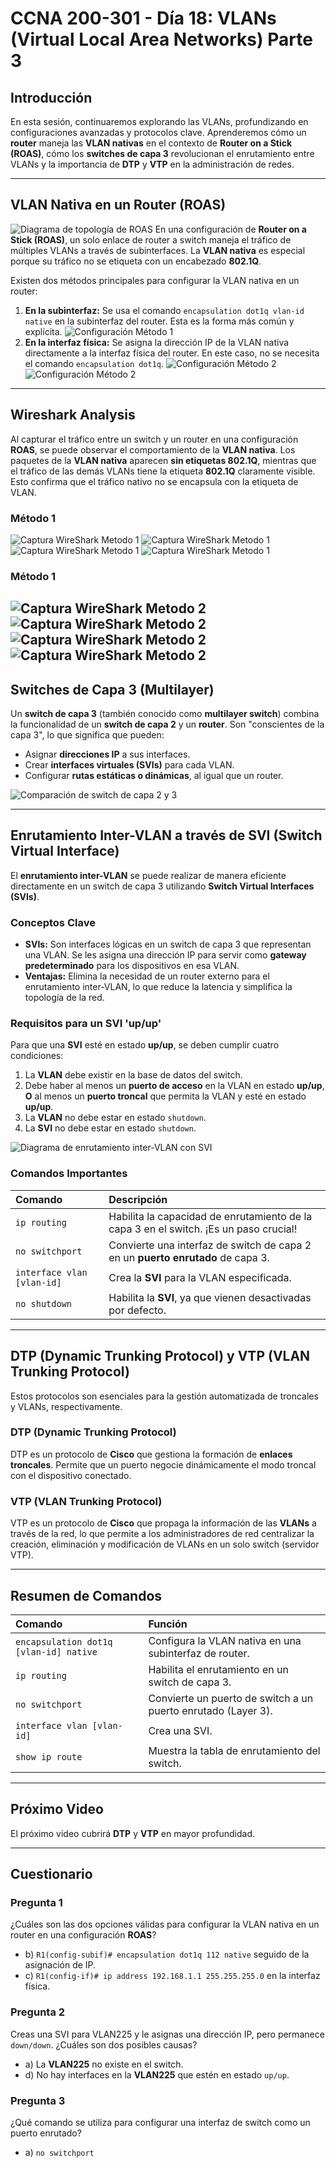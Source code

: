 # CCNA 200-301 - Día 18: VLANs (Virtual Local Area Networks) Parte 3

## Introducción

En esta sesión, continuaremos explorando las VLANs, profundizando en configuraciones avanzadas y protocolos clave. Aprenderemos cómo un **router** maneja las **VLAN nativas** en el contexto de **Router on a Stick (ROAS)**, cómo los **switches de capa 3** revolucionan el enrutamiento entre VLANs y la importancia de **DTP** y **VTP** en la administración de redes.

---

## VLAN Nativa en un Router (ROAS)
![Diagrama de topología de ROAS](images/dia18/roas-topology.png)
En una configuración de **Router on a Stick (ROAS)**, un solo enlace de router a switch maneja el tráfico de múltiples VLANs a través de subinterfaces. La **VLAN nativa** es especial porque su tráfico no se etiqueta con un encabezado **802.1Q**.

Existen dos métodos principales para configurar la VLAN nativa en un router:

1.  **En la subinterfaz:** Se usa el comando `encapsulation dot1q vlan-id native` en la subinterfaz del router. Esta es la forma más común y explícita.
![Configuración Método 1](images/dia18/native-vlan-metodo-1a.png)    
2.  **En la interfaz física:** Se asigna la dirección IP de la VLAN nativa directamente a la interfaz física del router. En este caso, no se necesita el comando `encapsulation dot1q`.
![Configuración Método 2](images/dia18/native-vlan-metodo-2a.png)    
![Configuración Método 2](images/dia18/native-vlan-metodo-2aa.png)    

---

## Wireshark Analysis

Al capturar el tráfico entre un switch y un router en una configuración **ROAS**, se puede observar el comportamiento de la **VLAN nativa**. Los paquetes de la **VLAN nativa** aparecen **sin etiquetas 802.1Q**, mientras que el tráfico de las demás VLANs tiene la etiqueta **802.1Q** claramente visible. Esto confirma que el tráfico nativo no se encapsula con la etiqueta de VLAN.
### Método 1
![Captura WireShark Metodo 1](images/dia18/wireshark-metodo-1.png)
![Captura WireShark Metodo 1](images/dia18/wireshark-metodo-11.png)
![Captura WireShark Metodo 1](images/dia18/wireshark-metodo-111.png)
![Captura WireShark Metodo 1](images/dia18/wireshark-metodo-1111.png)

### Método 1
![Captura WireShark Metodo 2](images/dia18/wireshark-metodo-2.png)
![Captura WireShark Metodo 2](images/dia18/wireshark-metodo-22.png)
![Captura WireShark Metodo 2](images/dia18/wireshark-metodo-222.png)
![Captura WireShark Metodo 2](images/dia18/wireshark-metodo-2222.png)
---

## Switches de Capa 3 (Multilayer)

Un **switch de capa 3** (también conocido como **multilayer switch**) combina la funcionalidad de un **switch de capa 2** y un **router**. Son "conscientes de la capa 3", lo que significa que pueden:

-   Asignar **direcciones IP** a sus interfaces.
-   Crear **interfaces virtuales (SVIs)** para cada VLAN.
-   Configurar **rutas estáticas o dinámicas**, al igual que un router.

![Comparación de switch de capa 2 y 3](images/dia18/layer2-vs-layer3-switch.png)

---

## Enrutamiento Inter-VLAN a través de SVI (Switch Virtual Interface)

El **enrutamiento inter-VLAN** se puede realizar de manera eficiente directamente en un switch de capa 3 utilizando **Switch Virtual Interfaces (SVIs)**.

### Conceptos Clave
-   **SVIs:** Son interfaces lógicas en un switch de capa 3 que representan una VLAN. Se les asigna una dirección IP para servir como **gateway predeterminado** para los dispositivos en esa VLAN.
-   **Ventajas:** Elimina la necesidad de un router externo para el enrutamiento inter-VLAN, lo que reduce la latencia y simplifica la topología de la red.

### Requisitos para un SVI 'up/up'
Para que una **SVI** esté en estado **up/up**, se deben cumplir cuatro condiciones:
1.  La **VLAN** debe existir en la base de datos del switch.
2.  Debe haber al menos un **puerto de acceso** en la VLAN en estado **up/up**, **O** al menos un **puerto troncal** que permita la VLAN y esté en estado **up/up**.
3.  La **VLAN** no debe estar en estado `shutdown`.
4.  La **SVI** no debe estar en estado `shutdown`.

![Diagrama de enrutamiento inter-VLAN con SVI](images/dia18/inter-vlan-routing-svi.png)

### Comandos Importantes
| Comando | Descripción |
| :--- | :--- |
| `ip routing` | Habilita la capacidad de enrutamiento de la capa 3 en el switch. ¡Es un paso crucial! |
| `no switchport` | Convierte una interfaz de switch de capa 2 en un **puerto enrutado** de capa 3. |
| `interface vlan [vlan-id]` | Crea la **SVI** para la VLAN especificada. |
| `no shutdown` | Habilita la **SVI**, ya que vienen desactivadas por defecto. |

---

## DTP (Dynamic Trunking Protocol) y VTP (VLAN Trunking Protocol)

Estos protocolos son esenciales para la gestión automatizada de troncales y VLANs, respectivamente.

### DTP (Dynamic Trunking Protocol)
DTP es un protocolo de **Cisco** que gestiona la formación de **enlaces troncales**. Permite que un puerto negocie dinámicamente el modo troncal con el dispositivo conectado.

### VTP (VLAN Trunking Protocol)
VTP es un protocolo de **Cisco** que propaga la información de las **VLANs** a través de la red, lo que permite a los administradores de red centralizar la creación, eliminación y modificación de VLANs en un solo switch (servidor VTP).

---

## Resumen de Comandos

| Comando | Función |
| :--- | :--- |
| `encapsulation dot1q [vlan-id] native` | Configura la VLAN nativa en una subinterfaz de router. |
| `ip routing` | Habilita el enrutamiento en un switch de capa 3. |
| `no switchport` | Convierte un puerto de switch a un puerto enrutado (Layer 3). |
| `interface vlan [vlan-id]` | Crea una SVI. |
| `show ip route` | Muestra la tabla de enrutamiento del switch. |

---

## Próximo Video

El próximo video cubrirá **DTP** y **VTP** en mayor profundidad.

---

## Cuestionario

### Pregunta 1
¿Cuáles son las dos opciones válidas para configurar la VLAN nativa en un router en una configuración **ROAS**?
-   b) `R1(config-subif)# encapsulation dot1q 112 native` seguido de la asignación de IP.
-   c) `R1(config-if)# ip address 192.168.1.1 255.255.255.0` en la interfaz física.

### Pregunta 2
Creas una SVI para VLAN225 y le asignas una dirección IP, pero permanece `down/down`. ¿Cuáles son dos posibles causas?
-   a) La **VLAN225** no existe en el switch.
-   d) No hay interfaces en la **VLAN225** que estén en estado `up/up`.

### Pregunta 3
¿Qué comando se utiliza para configurar una interfaz de switch como un puerto enrutado?
-   a) `no switchport`